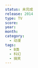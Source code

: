 ```yaml
---
status: 未完成
release: 2014
type: TV
score:
year:
month:
category:
  - 动漫
tags:
  - B类
  - 科幻
  - 搞笑
---
```

